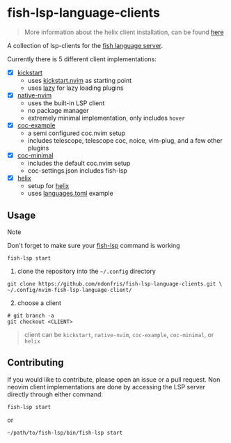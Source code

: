# fish-lsp-language-clients

> More information about the helix client installation, can be found [here](https://github.com/ndonfris/fish-lsp/discussions/18#discussioncomment-9585430)

A collection of lsp-clients for the [fish language server](https://github.com/ndonfris/fish-lsp.git).

Currently there is 5 different client implementations:

- [x] [kickstart](https://github.com/ndonfris/fish-lsp-language-clients/tree/kickstart)
    - uses [kickstart.nvim](https://github.com/nvim-lua/kickstart.nvim) as starting point
    - uses [lazy](https://github.com/folke/lazy.nvim) for lazy loading plugins
- [x] [native-nvim](https://github.com/ndonfris/fish-lsp-language-clients/tree/native-nvim)
    - uses the built-in LSP client
    - no package manager
    - extremely minimal implementation, only includes `hover`
- [x] [coc-example](https://github.com/ndonfris/fish-lsp-language-clients/tree/coc_example)
    - a semi configured coc.nvim setup
    - includes telescope, telescope coc, noice, vim-plug, and a few other plugins
- [x] [coc-minimal](https://github.com/ndonfris/fish-lsp-language-clients/tree/coc-minimal)
    - includes the default coc.nvim setup
    - coc-settings.json includes fish-lsp
- [x] [helix](https://github.com/ndonfris/fish-lsp-language-clients/tree/helix)
   - setup for [helix](https://helix-editor.com/)
   - uses [languages.toml](https://github.com/ndonfris/fish-lsp-language-clients/tree/helix/langauges.toml) example

## Usage

> [!NOTE]
> Don't forget to make sure your [fish-lsp](https://github.com/ndonfris/fish-lsp/) command is working
>
> ```fish
> fish-lsp start
> ```

1. clone the repository into the `~/.config` directory

```fish
git clone https://github.com/ndonfris/fish-lsp-language-clients.git \
~/.config/nvim-fish-lsp-language-client/
```

2. choose a client

```fish
# git branch -a
git checkout <CLIENT>
```

> client can be `kickstart`, `native-nvim`, `coc-example`, `coc-minimal`, or
> `helix`

## Contributing

If you would like to contribute, please open an issue or a pull request.
Non neovim client implementations are done by accessing the LSP server directly
through either command:

```fish
fish-lsp start
```

or

```fish
~/path/to/fish-lsp/bin/fish-lsp start
```
